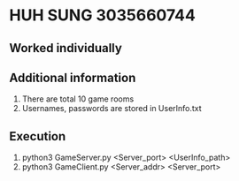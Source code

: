 # HUH SUNG 3035660744
## Worked individually

## Additional information
1. There are total 10 game rooms
2. Usernames, passwords are stored in UserInfo.txt

## Execution
1. python3 GameServer.py <Server_port> <UserInfo_path>
2. python3 GameClient.py <Server_addr> <Server_port>